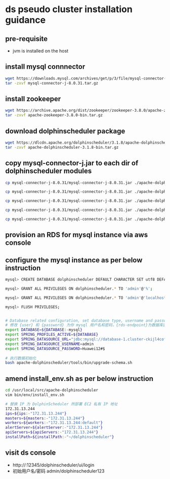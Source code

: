 # ds pseudo cluster installation guidance

## pre-requisite
- jvm is installed on the host

## install mysql connnector
```sh
wget https://downloads.mysql.com/archives/get/p/3/file/mysql-connector-j-8.0.31.tar.gz   
tar -zxvf mysql-connector-j-8.0.31.tar.gz 
```

## install zookeeper
```sh
wget https://archive.apache.org/dist/zookeeper/zookeeper-3.8.0/apache-zookeeper-3.8.0-bin.tar.gz 
tar -zxvf apache-zookeeper-3.8.0-bin.tar.gz
```

## download dolphinscheduler package
```sh
wget https://dlcdn.apache.org/dolphinscheduler/3.1.8/apache-dolphinscheduler-3.1.8-bin.tar.gz
tar -zxvf apache-dolphinscheduler-3.1.8-bin.tar.gz
```

## copy mysql-connector-j.jar to each dir of dolphinscheduler modules
```sh
cp mysql-connector-j-8.0.31/mysql-connector-j-8.0.31.jar ./apache-dolphinscheduler-3.1.8-bin/api-server/libs/

cp mysql-connector-j-8.0.31/mysql-connector-j-8.0.31.jar ./apache-dolphinscheduler-3.1.8-bin/alert-server/libs/

cp mysql-connector-j-8.0.31/mysql-connector-j-8.0.31.jar ./apache-dolphinscheduler-3.1.8-bin/master-server/libs/  

cp mysql-connector-j-8.0.31/mysql-connector-j-8.0.31.jar ./apache-dolphinscheduler-3.1.8-bin/worker-server/libs/  

cp mysql-connector-j-8.0.31/mysql-connector-j-8.0.31.jar ./apache-dolphinscheduler-3.1.8-bin/tools/libs/
```
## provision an RDS for mysql instance via aws console

## configure the mysql instance as per below instruction
```sh
mysql> CREATE DATABASE dolphinscheduler DEFAULT CHARACTER SET utf8 DEFAULT COLLATE utf8_general_ci; 

mysql> GRANT ALL PRIVILEGES ON dolphinscheduler.* TO 'admin'@'%';  

mysql> GRANT ALL PRIVILEGES ON dolphinscheduler.* TO 'admin'@'localhost';   

mysql> FLUSH PRIVILEGES;  


# Database related configuration, set database type, username and password # 修改 {mysql-endpoint} 为你 mysql 连接地址  
# 修改 {user} 和 {password} 为你 mysql ⽤户名和密码，{rds-endpoint}为数据库连接地址
export DATABASE=${DATABASE:-mysql}   
export SPRING_PROFILES_ACTIVE=${DATABASE}  
export SPRING_DATASOURCE_URL="jdbc:mysql://database-1.cluster-ckijl4cofaxc.us-east-1.rds.amazonaws.com/dolphinscheduler?useUnicode=true&characterEncoding=UTF-8&useSSL=false"   
export SPRING_DATASOURCE_USERNAME=admin  
export SPRING_DATASOURCE_PASSWORD=Huawei12#$  
  
# 执行数据初始化  
bash apache-dolphinscheduler/tools/bin/upgrade-schema.sh

```

## amend install_env.sh as per below instruction
```sh
cd /usr/local/src/apache-dolphinscheduler
vim bin/env/install_env.sh 

# 替换 IP 为 DolphinScheduler 所部署 EC2 私有 IP 地址  
172.31.13.244
ips=${ips:-"172.31.13.244"}  
masters=${masters:-"172.31.13.244"}
workers=${workers:-"172.31.13.244:default"}
alertServer=${alertServer:-"172.31.13.244"}
apiServers=${apiServers:-"172.31.13.244"}
installPath=${installPath:-"~/dolphinscheduler"}  
```

## visit ds console
- http://<ec2 public dns endpoint>:12345/dolphinscheduler/ui/login
- 初始用户名/密码 admin/dolphinscheduler123

